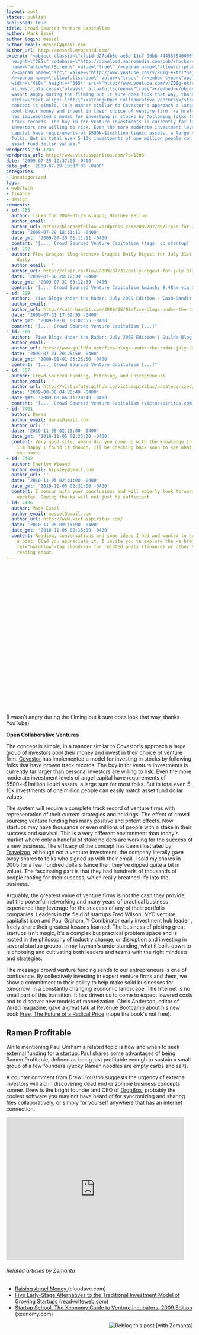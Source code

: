 ```yaml
---
layout: post
status: publish
published: true
title: Crowd Sourced Venture Capitalism
author: Mark Essel
author_login: messel
author_email: messel@gmail.com
author_url: http://messel.myopenid.com/
excerpt: "<object classid=\"clsid:d27cdb6e-ae6d-11cf-96b8-444553540000\" width=\"480\"
  height=\"385\" codebase=\"http://download.macromedia.com/pub/shockwave/cabs/flash/swflash.cab#version=6,0,40,0\"><param
  name=\"allowFullScreen\" value=\"true\" /><param name=\"allowscriptaccess\" value=\"always\"
  /><param name=\"src\" value=\"http://www.youtube.com/v/Z0Ig-ektrTY&amp;hl=en&amp;fs=1&amp;color1=0x006699&amp;color2=0x54abd6\"
  /><param name=\"allowfullscreen\" value=\"true\" /><embed type=\"application/x-shockwave-flash\"
  width=\"480\" height=\"385\" src=\"http://www.youtube.com/v/Z0Ig-ektrTY&amp;hl=en&amp;fs=1&amp;color1=0x006699&amp;color2=0x54abd6\"
  allowscriptaccess=\"always\" allowfullscreen=\"true\"></embed></object>\r\n\r\n(I
  wasn't angry during the filming but it sure does look that way, thanks YouTube)\r\n<p
  style=\"text-align: left;\"><strong>Open Collaborative Ventures</strong></p>\r\n\r\nThe
  concept is simple, in a manner similar to Covestor's approach a large group of investors
  pool their money and invest in their choice of venture firm. <a href=\"http://www.covestor.com/how/\">Covestor</a>
  has implemented a model for investing in stocks by following folks that have proven
  track records. The buy in for venture investments is currently far larger than personal
  investors are willing to risk. Even the more moderate investment levels of angel
  capital have requirements of $500k-$1million liquid assets, a large sum for most
  folks. But in total even 5-10k investments of one million people can easily match
  asset fund dollar values."
wordpress_id: 1203
wordpress_url: http://www.victusspiritus.com/?p=1203
date: '2009-07-29 12:37:06 -0400'
date_gmt: '2009-07-29 19:37:06 -0400'
categories:
- Uncategorized
tags:
- web/tech
- finance
- design
comments:
- id: 285
  author: links for 2009-07-29 &laquo; Blarney Fellow
  author_email: ''
  author_url: http://blarneyfellow.wordpress.com/2009/07/30/links-for-2009-07-29/
  date: '2009-07-29 18:11:11 -0400'
  date_gmt: '2009-07-30 01:11:11 -0400'
  content: "[...] Crowd Sourced Venture Capitalism (tags: vc startup) [...]"
- id: 292
  author: Flow &raquo; Blog Archive &raquo; Daily Digest for July 31st - The zeitgeist
    daily
  author_email: ''
  author_url: http://clair.ro/flow/2009/07/31/daily-digest-for-july-31st/
  date: '2009-07-30 20:12:39 -0400'
  date_gmt: '2009-07-31 03:12:39 -0400'
  content: "[...] Crowd Sourced Venture Capitalism &mdash; 8:48am via Google [...]"
- id: 299
  author: 'Five Blogs Under the Radar: July 2009 Edition - Cash-Bandit.com'
  author_email: ''
  author_url: http://cash-bandit.com/2009/08/01/five-blogs-under-the-radar-july-2009-edition/
  date: '2009-07-31 17:02:55 -0400'
  date_gmt: '2009-08-01 00:02:55 -0400'
  content: "[...] Crowd Sourced Venture Capitalism [...]"
- id: 300
  author: 'Five Blogs Under the Radar: July 2009 Edition | Guilda Blog'
  author_email: ''
  author_url: http://www.guildfa.net/five-blogs-under-the-radar-july-2009-edition/
  date: '2009-07-31 20:25:50 -0400'
  date_gmt: '2009-08-01 03:25:50 -0400'
  content: "[...] Crowd Sourced Venture Capitalism [...]"
- id: 357
  author: Crowd Sourced Funding, Pitching, and Entrepreneurs
  author_email: ''
  author_url: http://victusfate.github.io/victusspiritus/uncategorized/2009/08/06/crowd-sourced-funding-pitching-and-entrepreneurs/
  date: '2009-08-06 04:20:49 -0400'
  date_gmt: '2009-08-06 11:20:49 -0400'
  content: "[...] Crowd Sourced Venture Capitalism (victusspiritus.com) [...]"
- id: 7401
  author: Deras
  author_email: deras@gmail.com
  author_url: ''
  date: '2010-11-05 02:25:00 -0400'
  date_gmt: '2010-11-05 02:25:00 -0400'
  content: Very good site, where did you come up with the knowledge in this post?
    I'm happy I found it though, ill be checking back soon to see what other articles
    you have.
- id: 7402
  author: Cherlyn Wieand
  author_email: hipsley@gmail.com
  author_url: ''
  date: '2010-11-05 02:31:00 -0400'
  date_gmt: '2010-11-05 02:31:00 -0400'
  content: I concur with your conclusions and will eagerly look forward to your future
    updates. Saying thanks will not just be sufficient
- id: 7406
  author: Mark Essel
  author_email: messel@gmail.com
  author_url: http://www.victusspiritus.com/
  date: '2010-11-05 09:15:00 -0400'
  date_gmt: '2010-11-05 09:15:00 -0400'
  content: Reading, conversations and some ideas I had and wanted to spell out into
    a post. Glad you appreciate it. I invite you to explore the <a href="http://www.victusspiritus.com/tag-cloud/"
    rel="nofollow">tag cloud</a> for related posts (finance) or other topics you enjoy
    reading about.
---
```

<p><object classid="clsid:d27cdb6e-ae6d-11cf-96b8-444553540000" width="480" height="385" codebase="http://download.macromedia.com/pub/shockwave/cabs/flash/swflash.cab#version=6,0,40,0"><param name="allowFullScreen" value="true" /><param name="allowscriptaccess" value="always" /><param name="src" value="http://www.youtube.com/v/Z0Ig-ektrTY&amp;hl=en&amp;fs=1&amp;color1=0x006699&amp;color2=0x54abd6" /><param name="allowfullscreen" value="true" /><embed type="application/x-shockwave-flash" width="480" height="385" src="http://www.youtube.com/v/Z0Ig-ektrTY&amp;hl=en&amp;fs=1&amp;color1=0x006699&amp;color2=0x54abd6" allowscriptaccess="always" allowfullscreen="true"></embed></object></p>
<p>(I wasn't angry during the filming but it sure does look that way, thanks YouTube)</p>
<p style="text-align: left;"><strong>Open Collaborative Ventures</strong></p>
<p>The concept is simple, in a manner similar to Covestor's approach a large group of investors pool their money and invest in their choice of venture firm. <a href="http://www.covestor.com/how/">Covestor</a> has implemented a model for investing in stocks by following folks that have proven track records. The buy in for venture investments is currently far larger than personal investors are willing to risk. Even the more moderate investment levels of angel capital have requirements of $500k-$1million liquid assets, a large sum for most folks. But in total even 5-10k investments of one million people can easily match asset fund dollar values.<a id="more"></a><a id="more-1203"></a></p>
<p>The system will require a complete track record of venture firms with representation of their current strategies and holdings. The effect of crowd sourcing venture funding has many positive and potent effects. Now startups may have thousands or even millions of people with a stake in their success and survival. This is a very different environment than today's market where only a handful of stake holders are working for the success of a new business. The efficacy of the concept has been illustrated by <a href="http://www.travelzoo.com/">Travelzoo</a>, although not a venture investment, the company literally gave away shares to folks who signed up with their email. I sold my shares in 2005 for a few hundred dollars (since then they've dipped quite a bit in value). The fascinating part is that they had hundreds of thousands of people rooting for their success, which really breathed life into the business.</p>
<p>Arguably, the greatest value of venture firms is not the cash they provide, but the powerful networking and many years of practical business experience they leverage for the success of any of their portfolio companies. Leaders in the field of startups Fred Wilson, NYC venture capitalist icon and Paul Graham, Y Combinator early investment hub leader , freely share their greatest lessons learned. The business of picking great startups isn't magic, it's a complex but practical problem space and is rooted in the philosophy of industry change, or disruption and investing in several startup groups. In my layman's understanding, what it boils down to is choosing and cultivating both leaders and teams with the right mindsets and strategies.</p>
<p>The message crowd venture funding sends to our entrepreneurs is one of confidence. By collectively investing in expert venture firms and them, we show a commitment to their ability to help make solid businesses for tomorrow, in a constantly changing economic landscape. The Internet is no small part of this transition. It has driven us to come to expect lowered costs and to discover new models of monetization. Chris Anderson, editor of Wired magazine, <a href="http://www.building43.com/videos/2009/07/28/revenue-bootcamp-chris-anderson/">gave a great talk at Revenue Bootcamp</a> about his new book <a href="http://www.amazon.com/gp/product/1401322905?ie=UTF8&amp;tag=dream06-20&amp;linkCode=as2&amp;camp=1789&amp;creative=390957&amp;creativeASIN=1401322905">Free, The Future of a Radical Price</a> (nope the book's not free).</p>
<h2>Ramen Profitable</h2>
<p>While mentioning Paul Graham a related topic is how and when to seek external funding for a startup. Paul shares some advantages of being Ramen Profitable, defined as being just profitable enough to sustain a small group of a few founders (yucky Ramen noodles are empty carbs and salt).</p>
<p>A counter comment from Drew Houston suggests the urgency of external investors will aid in discovering dead end or zombie business concepts sooner. Drew is the bright founder and CEO of <a href="https://www.getdropbox.com/">DropBox</a>, probably the coolest software you may not have heard of for syncronizing and sharing files collaboratively, or simply for yourself anywhere that has an internet connection.</p>
<p><object classid="clsid:d27cdb6e-ae6d-11cf-96b8-444553540000" width="480" height="385" codebase="http://download.macromedia.com/pub/shockwave/cabs/flash/swflash.cab#version=6,0,40,0"><param name="allowFullScreen" value="true" /><param name="allowscriptaccess" value="always" /><param name="src" value="http://www.youtube.com/v/ySW9wuIvFjA&amp;hl=en&amp;fs=1&amp;color1=0x006699&amp;color2=0x54abd6" /><param name="allowfullscreen" value="true" /><embed type="application/x-shockwave-flash" width="480" height="385" src="http://www.youtube.com/v/ySW9wuIvFjA&amp;hl=en&amp;fs=1&amp;color1=0x006699&amp;color2=0x54abd6" allowscriptaccess="always" allowfullscreen="true"></embed></object></p>
<h6 class="zemanta-related-title" style="font-size:1em;">Related articles by Zemanta</h6>
<ul class="zemanta-article-ul">
<li class="zemanta-article-ul-li"><a href="http://www.cloudave.com/link/raising-angel-money"> Raising Angel Money </a> (cloudave.com)</li>
<li class="zemanta-article-ul-li"><a href="http://www.readwriteweb.com/readwritestart/2009/07/five-alternatives-to-traditional-investment.php"> Five Early-Stage Alternatives to the Traditional Investment Model of Growing Startups </a> (readwriteweb.com)</li>
<li class="zemanta-article-ul-li"><a href="http://www.xconomy.com/national/2009/07/22/startup-school-the-xconomy-guide-to-venture-incubators-2009-edition/"> Startup School: The Xconomy Guide to Venture Incubators, 2009 Edition </a> (xconomy.com)</li>
</ul>
<div class="zemanta-pixie" style="margin-top: 10px; height: 15px;"><a class="zemanta-pixie-a" title="Reblog this post [with Zemanta]" href="http://reblog.zemanta.com/zemified/2f57009d-fc41-4a38-866b-126325b1a512/"><img class="zemanta-pixie-img" style="border: none; float: right;" src="http://img.zemanta.com/reblog_e.png?x-id=2f57009d-fc41-4a38-866b-126325b1a512" alt="Reblog this post [with Zemanta]" /></a><span class="zem-script more-related pretty-attribution"><script src="http://static.zemanta.com/readside/loader.js" type="text/javascript"></script></span></div>
